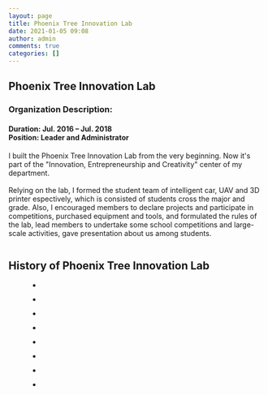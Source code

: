 ```yaml
---
layout: page
title: Phoenix Tree Innovation Lab
date: 2021-01-05 09:08
author: admin
comments: true
categories: []
---
```

<!-- wp:heading -->
<h2><strong>Phoenix Tree Innovation Lab</strong></h2>
<!-- /wp:heading -->

<!-- wp:heading {"level":3} -->
<h3><strong>Organization Description:</strong></h3>
<!-- /wp:heading -->

<!-- wp:heading {"level":4} -->
<h4>Duration: Jul. 2016 – Jul. 2018<br>Position: Leader and Administrator</h4>
<!-- /wp:heading -->

<!-- wp:paragraph -->
<p>I built the Phoenix Tree Innovation Lab from the very beginning. Now it's part of the "Innovation, Entrepreneurship and Creativity" center of my department.<br><br>Relying on the lab, I formed the student team of intelligent car, UAV and 3D printer espectively, which is consisted of students cross the major and grade. Also, I encouraged members to declare projects and participate in competitions, purchased equipment and tools, and formulated the rules of the lab, lead members to undertake some school competitions and large-scale activities, gave presentation about us among students.</p>
<!-- /wp:paragraph -->

<!-- wp:image {"id":346,"sizeSlug":"large","linkDestination":"none"} -->
<figure class="wp-block-image size-large"><img src="http://donghao.tech/wp-content/uploads/2021/01/IMG20190106171911-1024x344.jpg" alt="" class="wp-image-346"/></figure>
<!-- /wp:image -->

<!-- wp:heading {"textAlign":"center"} -->
<h2 class="has-text-align-center"><strong>History of Phoenix Tree Innovation Lab</strong></h2>
<!-- /wp:heading -->

<!-- wp:gallery {"ids":[347,348],"linkTo":"none"} -->
<figure class="wp-block-gallery columns-2 is-cropped"><ul class="blocks-gallery-grid"><li class="blocks-gallery-item"><figure><img src="http://donghao.tech/wp-content/uploads/2021/01/IMG20161213212340-1024x360.jpg" alt="" data-id="347" class="wp-image-347"/></figure></li><li class="blocks-gallery-item"><figure><img src="http://donghao.tech/wp-content/uploads/2021/01/IMG20160730160355-1024x370.jpg" alt="" data-id="348" class="wp-image-348"/></figure></li></ul></figure>
<!-- /wp:gallery -->

<!-- wp:gallery {"ids":[350,351,352,353,354,355],"linkTo":"none"} -->
<figure class="wp-block-gallery columns-3 is-cropped"><ul class="blocks-gallery-grid"><li class="blocks-gallery-item"><figure><img src="http://donghao.tech/wp-content/uploads/2021/01/IMG20170514222749-1024x768.jpg" alt="" data-id="350" class="wp-image-350"/></figure></li><li class="blocks-gallery-item"><figure><img src="http://donghao.tech/wp-content/uploads/2021/01/WeChat-Image_20210105214836-1024x768.jpg" alt="" data-id="351" class="wp-image-351"/></figure></li><li class="blocks-gallery-item"><figure><img src="http://donghao.tech/wp-content/uploads/2021/01/IMG20180330210305-1024x768.jpg" alt="" data-id="352" class="wp-image-352"/></figure></li><li class="blocks-gallery-item"><figure><img src="http://donghao.tech/wp-content/uploads/2021/01/IMG20180401164225-1024x768.jpg" alt="" data-id="353" class="wp-image-353"/></figure></li><li class="blocks-gallery-item"><figure><img src="http://donghao.tech/wp-content/uploads/2021/01/IMG20190223172917-1024x768.jpg" alt="" data-id="354" class="wp-image-354"/></figure></li><li class="blocks-gallery-item"><figure><img src="http://donghao.tech/wp-content/uploads/2021/01/IMG20180522163125-1024x768.jpg" alt="" data-id="355" class="wp-image-355"/></figure></li></ul></figure>
<!-- /wp:gallery -->

